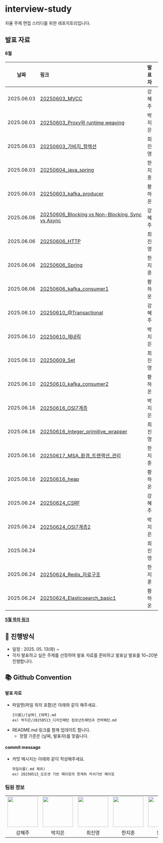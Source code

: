 # interview-study
자율 주제 면접 스터디를 위한 레포지토리입니다.

## 발표 자료
#### 6월
| 날짜          | 링크                                                                                                                                                                                                      | 발표자  |
|-------------|:--------------------------------------------------------------------------------------------------------------------------------------------------------------------------------------------------------|:-----|
| 2025.06.03  | [20250603_MVCC](https://github.com/HI-dle/interview-study/blob/main/%EA%B0%95%ED%98%9C%EC%A3%BC/20250603_MVCC.md)                                                                                       | 강혜주  |
| 2025.06.03  | [20250603_Proxy와 runtime weaving](https://github.com/HI-dle/interview-study/blob/main/%EB%B0%95%EC%A7%80%EC%9D%80/20250603_Proxy%EC%99%80%20runtime%20weaving.md)                                       | 박지은  |
| 2025.06.03  | [20250603_가비지_컬렉션](https://github.com/HI-dle/interview-study/blob/main/%EC%B5%9C%EC%A7%84%EC%98%81/20250603_%EA%B0%80%EB%B9%84%EC%A7%80_%EC%BB%AC%EB%A0%89%EC%85%98.md)                                 | 최진영  |
| 2025.06.03  | [20250604_java_spring](https://github.com/HI-dle/interview-study/blob/main/%ED%95%9C%EC%A7%80%ED%9B%88/20250603_java_spring.md)                                                                         | 한지훈  |
| 2025.06.03  | [20250603_kafka_producer](https://github.com/HI-dle/interview-study/blob/main/%ED%99%A9%ED%95%98%EC%98%A8/20250603_kafka_producer.md)                                                                   | 황하온  |
| 2025.06.06  | [20250606_Blocking vs Non-Blocking,  Sync vs Async](https://github.com/HI-dle/interview-study/blob/main/%EA%B0%95%ED%98%9C%EC%A3%BC/20250606_Blocking%20vs%20Non-Blocking%2C%20%20Sync%20vs%20Async.md) | 강혜주  | 
| 2025.06.06  | [20250606_HTTP](https://github.com/HI-dle/interview-study/blob/main/%EC%B5%9C%EC%A7%84%EC%98%81/20250606_HTTP.md)                                                                                       | 최진영  |
| 2025.06.06  | [20250606_Spring](https://github.com/HI-dle/interview-study/blob/main/%ED%95%9C%EC%A7%80%ED%9B%88/20250606_Spring.md)                                                                                   | 한지훈  |
| 2025.06.06  | [20250606_kafka_consumer1](https://github.com/HI-dle/interview-study/blob/main/%ED%99%A9%ED%95%98%EC%98%A8/20250606_kafka_consumer1.md)                                                                 | 황하온  |
| 2025.06.10  | [20250610_@Transactional](https://github.com/HI-dle/interview-study/blob/main/%EA%B0%95%ED%98%9C%EC%A3%BC/20250610_%40Transactional.md)                                                                 | 강혜주  |
| 2025.06.10  | [20250610_제네릭](https://github.com/HI-dle/interview-study/blob/main/%EB%B0%95%EC%A7%80%EC%9D%80/20250610_%EC%A0%9C%EB%84%A4%EB%A6%AD.md)                                                                 | 박지은  |
| 2025.06.10  | [20250609_Set](https://github.com/HI-dle/interview-study/blob/main/%EC%B5%9C%EC%A7%84%EC%98%81/20250609_Set.md)                                                                                         | 최진영  |
| 2025.06.10  | [20250610_kafka_consumer2](https://github.com/HI-dle/interview-study/blob/main/%ED%99%A9%ED%95%98%EC%98%A8/20250610_kafka_consumer2.md)                                                                 | 황하온  |
| 2025.06.16  | [20250616_OSI7계층](https://github.com/HI-dle/interview-study/blob/main/%EB%B0%95%EC%A7%80%EC%9D%80/20250616_OSI7%EA%B3%84%EC%B8%B5.md)                                                                   | 박지은  |
| 2025.06.16  | [20250616_Integer_primitive_wrapper](https://github.com/HI-dle/interview-study/blob/main/%EC%B5%9C%EC%A7%84%EC%98%81/20250616_Integer_primitive_wrapper.md)                                             | 최진영  |
| 2025.06.16  | [20250617_MSA_환경_트랜잭션_관리](https://github.com/HI-dle/interview-study/blob/main/%ED%95%9C%EC%A7%80%ED%9B%88/20250617_MSA_%ED%99%98%EA%B2%BD_%ED%8A%B8%EB%9E%9C%EC%9E%AD%EC%85%98_%EA%B4%80%EB%A6%AC.md)   | 한지훈  |
| 2025.06.16  | [20250616_heap](https://github.com/HI-dle/interview-study/blob/main/%ED%99%A9%ED%95%98%EC%98%A8/20250616_heap.md)                                                                                       | 황하온  |
| 2025.06.24  | [20250624_CSRF](https://github.com/HI-dle/interview-study/blob/main/%EA%B0%95%ED%98%9C%EC%A3%BC/20250624_CSRF.md)                                                                                       | 강혜주  |
| 2025.06.24  | [20250624_OSI7계층2](https://github.com/HI-dle/interview-study/blob/main/%EB%B0%95%EC%A7%80%EC%9D%80/20250624_OSI7%EA%B3%84%EC%B8%B52.md)                                                                                                                                                                                    | 박지은  |
| 2025.06.24  |                                                                                                                                                                                                         | 최진영  |
| 2025.06.24  | [20250624_Redis_자료구조](https://github.com/HI-dle/interview-study/blob/main/%ED%95%9C%EC%A7%80%ED%9B%88/20250624_Redis_%EC%9E%90%EB%A3%8C%EA%B5%AC%EC%A1%B0.md)                                           | 한지훈  |
| 2025.06.24  | [20250624_Elasticsearch_basic1](https://github.com/HI-dle/interview-study/blob/main/%ED%99%A9%ED%95%98%EC%98%A8/20250624_Elasticsearch_basic1.md)                                                       | 황하온  |


#### [5월 목차 링크](https://github.com/HI-dle/interview-study/blob/main/5%EC%9B%94_%EB%AA%A9%EC%B0%A8.md)

## 📜 진행방식
- 일정 : 2025. 05. 13(화) ~
- 각자 발표하고 싶은 주제를 선정하여 발표 자료를 준비하고 발표날 발표를 10~20분 진행합니다.

## 📚 Github Convention

#### 발표 자료
- 파일명(파일 위치 포함)은 아래와 같이 해주세요.
  ```
  {이름}/[날짜]_{제목}.md
  ex) 박지은/20250513_디자인패턴 컴포넌트패턴과 전략패턴.md
  ```
- README.md 링크를 함께 업데이트 합니다.
  - 정렬 기준은 (날짜, 발표자)를 맞춥니다.

#### commit message
- 커밋 메시지는 아래와 같이 작성해주세요.
  ```
  파일이름(.md 제외)
  ex) 20250513_오프셋 기반 페이징의 한계와 커서기반 페이징
  ```

  
### 팀원 정보
<table>
    <tr>
        <td align="center">
            <a href="https://github.com/hyezuu"><img  width="100px" src="https://avatars.githubusercontent.com/u/147456219?v=4" /></a>
        </td>
        <td align="center">
            <a href="https://github.com/je-pa"><img  width="100px" src="https://avatars.githubusercontent.com/u/76720692?v=4" /></a>
        </td>
        <td align="center">
            <a href="https://github.com/cchoijjinyoung"><img  width="100px" src="https://avatars.githubusercontent.com/u/68311264?v=4" /></a>
        </td>
        <td align="center">
            <a href="https://github.com/hanjihoon03"><img  width="100px" src="https://avatars.githubusercontent.com/u/163777923?v=4" /></a>
        </td>
        <td align="center">
            <a href="https://github.com/HanaHww2"><img  width="100px" src="https://avatars.githubusercontent.com/u/62924471?v=4" /></a>
        </td>
    </tr>
    <tr>
        <td align="center">강혜주</td>
        <td align="center">박지은</td>
        <td align="center">최진영</td>
        <td align="center">한지훈</td>
        <td align="center">황하온</td>
    </tr>
</table>
